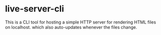 # live-server-cli
This is a CLI tool for hosting a simple HTTP server for rendering HTML files on localhost. which also auto-updates whenever the files change.
